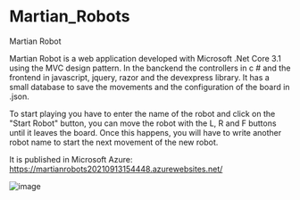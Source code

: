 # Martian_Robots

Martian Robot

Martian Robot is a web application developed with Microsoft .Net Core 3.1 using the MVC design pattern.
In the banckend the controllers in c # and the frontend in javascript, jquery, razor and the devexpress library.
It has a small database to save the movements and the configuration of the board in .json.

To start playing you have to enter the name of the robot and click on the "Start Robot" button,
you can move the robot with the L, R and F buttons until it leaves the board. Once this happens,
you will have to write another robot name to start the next movement of the new robot.


It is published in Microsoft Azure: https://martianrobots20210913154448.azurewebsites.net/

![image](https://user-images.githubusercontent.com/3685108/179721679-7274b1f8-d4c8-4254-8b49-5fb071b722ec.png)

